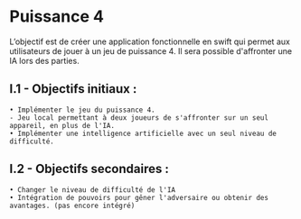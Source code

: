 # Puissance 4

L’objectif est de créer une application fonctionnelle en swift qui permet aux utilisateurs de jouer à un jeu de puissance 4. Il sera possible d'affronter une IA lors des parties.

## I.1 - Objectifs initiaux :
    • Implémenter le jeu du puissance 4.
    - Jeu local permettant à deux joueurs de s'affronter sur un seul appareil, en plus de l'IA.
    • Implémenter une intelligence artificielle avec un seul niveau de difficulté.

## I.2 - Objectifs secondaires :
    • Changer le niveau de difficulté de l'IA 
    • Intégration de pouvoirs pour gêner l'adversaire ou obtenir des avantages. (pas encore intégré)
